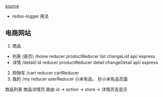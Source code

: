 [source](https://github.com/qiangliyu/-React-/blob/master/src/store/index.js)
- redux-logger 用法

## 电商网站

1. 商品
  - 列表 (首页) /home  reducer productReducer  list  changeList  api/  express
  - 详情 /detail/:id reducer productReducer  detail  changeDetail  api/ express
2. 购物车  /cart  reducer cartReducer 
3. 我的 /my reducer  userReducer 
小米有品， 抄小米有品页面


商品列表
商品详情页
路由   id   -> action  ->  store  ->  详情页去显示   